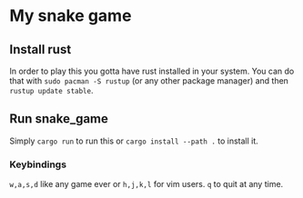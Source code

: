 # My snake game

## Install rust
In order to play this you gotta have rust installed in your system.
You can do that with `sudo pacman -S rustup` (or any other package manager) and
then `rustup update stable`.

## Run snake_game
Simply `cargo run` to run this or `cargo install --path .` to install it.

### Keybindings
`w,a,s,d` like any game ever or `h,j,k,l` for vim users.
`q` to quit at any time.
